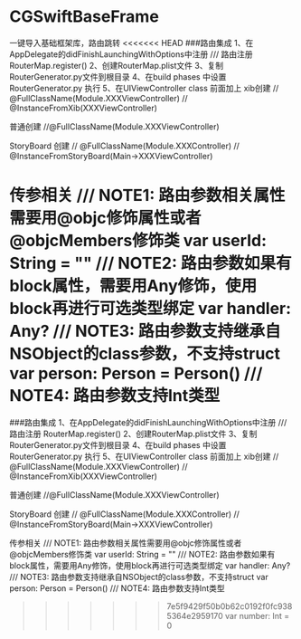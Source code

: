 # CGSwiftBaseFrame
一键导入基础框架库，路由跳转
<<<<<<< HEAD
###路由集成 
1、在AppDelegate的didFinishLaunchingWithOptions中注册 
/// 路由注册 RouterMap.register() 
2、创建RouterMap.plist文件 
3、复制RouterGenerator.py文件到根目录 
4、在build phases 中设置 RouterGenerator.py 执行 
5、在UIViewController class 前面加上 
xib创建 
// @FullClassName(Module.XXXViewController) 
// @InstanceFromXib(XXXViewController)

普通创建 
//@FullClassName(Module.XXXViewController)

StoryBoard 创建 
// @FullClassName(Module.XXXController) 
// @InstanceFromStoryBoard(Main->XXXViewController)

传参相关 
/// NOTE1: 路由参数相关属性需要用@objc修饰属性或者@objcMembers修饰类
 var userId: String = "" 
 /// NOTE2: 路由参数如果有block属性，需要用Any修饰，使用block再进行可选类型绑定 
 var handler: Any? 
 /// NOTE3: 路由参数支持继承自NSObject的class参数，不支持struct 
 var person: Person = Person() 
 /// NOTE4: 路由参数支持Int类型 
=======

  ###路由集成
  1、在AppDelegate的didFinishLaunchingWithOptions中注册
 /// 路由注册
 RouterMap.register()
 2、创建RouterMap.plist文件
 3、复制RouterGenerator.py文件到根目录
 4、在build phases 中设置 RouterGenerator.py 执行
 5、在UIViewController class 前面加上
 xib创建
// @FullClassName(Module.XXXViewController)
// @InstanceFromXib(XXXViewController)

普通创建
//@FullClassName(Module.XXXViewController)

StoryBoard 创建 
// @FullClassName(Module.XXXController)
// @InstanceFromStoryBoard(Main->XXXViewController)
 
 传参相关
 /// NOTE1: 路由参数相关属性需要用@objc修饰属性或者@objcMembers修饰类
 var userId: String = ""
 /// NOTE2: 路由参数如果有block属性，需要用Any修饰，使用block再进行可选类型绑定
 var handler: Any?
 /// NOTE3: 路由参数支持继承自NSObject的class参数，不支持struct
 var person: Person = Person()
 /// NOTE4: 路由参数支持Int类型
>>>>>>> 7e5f9429f50b0b62c0192f0fc9385364e2959170
 var number: Int = 0
